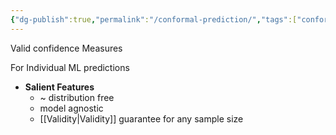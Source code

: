 ```yaml
---
{"dg-publish":true,"permalink":"/conformal-prediction/","tags":["conformal-prediction"]}
---
```




Valid confidence Measures

For Individual ML predictions

- **Salient Features**
	- ~ distribution free
	- model agnostic
	- [[Validity\|Validity]] guarantee for any sample size

